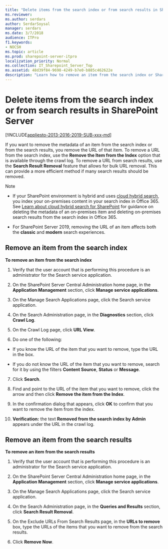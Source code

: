 ```yaml
---
title: "Delete items from the search index or from search results in SharePoint Server"
ms.reviewer: 
ms.author: serdars
author: SerdarSoysal
manager: serdars
ms.date: 3/7/2018
audience: ITPro
f1.keywords:
- NOCSH
ms.topic: article
ms.prod: sharepoint-server-itpro
localization_priority: Normal
ms.collection: IT_Sharepoint_Server_Top
ms.assetid: 48d39f84-9698-4249-b7e0-b885c462622e
description: "Learn how to remove an item from the search index or SharePoint Server search results by removing the URL."
---
```


# Delete items from the search index or from search results in SharePoint Server

[!INCLUDE[appliesto-2013-2016-2019-SUB-xxx-md](../includes/appliesto-2013-2016-2019-SUB-xxx-md.md)] 
  
If you want to remove the metadata of an item from the search index or from the search results, you remove the URL of that item. To remove a URL from the search index, use the **Remove the Item from the Index** option that is available through the crawl log. To remove a URL from search results, use the **Search Result Removal** feature that allows for bulk URL removal. This can provide a more efficient method if many search results should be removed. 
  
> [!NOTE]
> 
> - If your SharePoint environment is hybrid and uses [cloud hybrid search](../hybrid/learn-about-cloud-hybrid-search-for-sharepoint.md), you index your on-premises content in your search index in Office 365. See [Learn about cloud hybrid search for SharePoint](../hybrid/learn-about-cloud-hybrid-search-for-sharepoint.md) for guidance on deleting the metadata of an on-premises item and deleting on-premises search results from the search index in Office 365. 
>
> - For SharePoint Server 2019, removing the URL of an item affects both the **classic** and **modern** search experiences.
  
    
## Remove an item from the search index
<a name="proc1"> </a>

 **To remove an item from the search index**
  
1. Verify that the user account that is performing this procedure is an administrator for the Search service application.
    
2. On the SharePoint Server Central Administration home page, in the **Application Management** section, click **Manage service applications**.
    
3. On the Manage Search Applications page, click the Search service application. 
    
4. On the Search Administration page, in the **Diagnostics** section, click **Crawl Log**.
    
5. On the Crawl Log page, click **URL View**.
    
6. Do one of the following: 
    
  - If you know the URL of the item that you want to remove, type the URL in the box.
    
  - If you do not know the URL of the item that you want to remove, search for it by using the filters **Content Source**, **Status** or **Message**.
    
7. Click **Search**.
    
8. Find and point to the URL of the item that you want to remove, click the arrow and then click **Remove the item from the Index**.
    
9. In the confirmation dialog that appears, click **OK** to confirm that you want to remove the item from the index. 
    
10. **Verification:** the text **Removed from the search index by Admin** appears under the URL in the crawl log. 
    
## Remove an item from the search results
<a name="proc2"> </a>

 **To remove an item from the search results**
  
1. Verify that the user account that is performing this procedure is an administrator for the Search service application.
    
2. On the SharePoint Server Central Administration home page, in the **Application Management** section, click **Manage service applications**.
    
3. On the Manage Search Applications page, click the Search service application. 
    
4. On the Search Administration page, in the **Queries and Results** section, click **Search Result Removal**.
    
5. On the Exclude URLs From Search Results page, in the **URLs to remove** box, type the URLs of the items that you want to remove from the search results. 
    
6. Click **Remove Now**.
